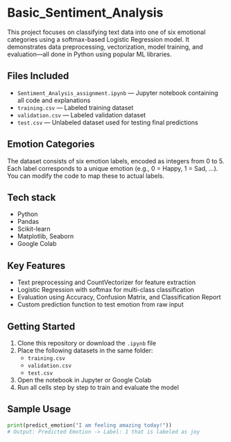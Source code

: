 # Basic_Sentiment_Analysis

This project focuses on classifying text data into one of six emotional categories using a softmax-based Logistic Regression model. It demonstrates data preprocessing, vectorization, model training, and evaluation—all done in Python using popular ML libraries.

## Files Included

- `Sentiment_Analysis_assignment.ipynb` — Jupyter notebook containing all code and explanations
- `training.csv` — Labeled training dataset
- `validation.csv` — Labeled validation dataset
- `test.csv` — Unlabeled dataset used for testing final predictions

##  Emotion Categories

The dataset consists of six emotion labels, encoded as integers from 0 to 5. Each label corresponds to a unique emotion (e.g., 0 = Happy, 1 = Sad, ...). You can modify the code to map these to actual labels.

##  Tech stack

- Python
- Pandas
- Scikit-learn
- Matplotlib, Seaborn
- Google Colab

##  Key Features

- Text preprocessing and CountVectorizer for feature extraction
- Logistic Regression with softmax for multi-class classification
- Evaluation using Accuracy, Confusion Matrix, and Classification Report
- Custom prediction function to test emotion from raw input

##  Getting Started

1. Clone this repository or download the `.ipynb` file
2. Place the following datasets in the same folder:
   - `training.csv`
   - `validation.csv`
   - `test.csv`
3. Open the notebook in Jupyter or Google Colab
4. Run all cells step by step to train and evaluate the model

## Sample Usage

```python
print(predict_emotion("I am feeling amazing today!"))
# Output: Predicted Emotion -> Label: 1 that is labeled as joy
